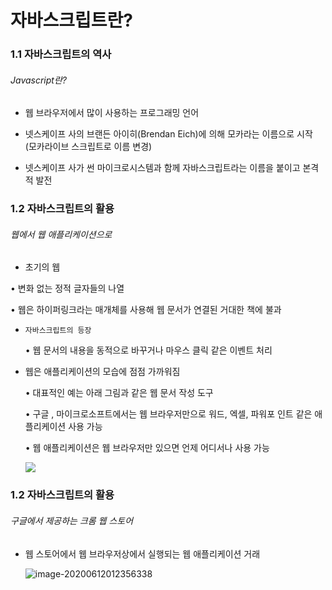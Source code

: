 # 자바스크립트란?

### 1.1 자바스크립트의 역사 

###### Javascript란? 

-  웹 브라우저에서 많이 사용하는 프로그래밍 언어 

  

-  넷스케이프 사의 브랜든 아이히(Brendan Eich)에 의해 모카라는  이름으로 시작 (모카라이브 스크립트로 이름 변경) 

  

-  넷스케이프 사가 썬 마이크로시스템과 함께 자바스크립트라는  이름을 붙이고 본격적 발전 

  

### 1.2 자바스크립트의 활용 

###### 웹에서 웹 애플리케이션으로 

-  초기의 웹

  

  • 변화 없는 정적 글자들의 나열

  

   • 웹은 하이퍼링크라는 매개체를 사용해 웹 문서가 연결된 거대한 책에 불과

  

- `자바스크립트의 등장` 

  

  • 웹 문서의 내용을 동적으로 바꾸거나 마우스 클릭 같은 이벤트 처리 

  

- 웹은 애플리케이션의 모습에 점점 가까워짐

  

  • 대표적인 예는 아래 그림과 같은 웹 문서 작성 도구 

  

  • 구글 , 마이크로소프트에서는 웹 브라우저만으로 워드, 엑셀, 파워포 인트  같은 애플리케이션 사용 가능

  

   • 웹 애플리케이션은 웹 브라우저만 있으면 언제 어디서나 사용 가능 

  ![](C:\Users\SEONGMIN\AppData\Roaming\Typora\typora-user-images\image-20200612011847933.png)	



### 1.2 자바스크립트의 활용 

###### 구글에서 제공하는 크롬 웹 스토어

- 웹 스토어에서 웹 브라우저상에서 실행되는 웹 애플리케이션 거래 

  ![image-20200612012356338](C:\Users\SEONGMIN\AppData\Roaming\Typora\typora-user-images\image-20200612012356338.png)	